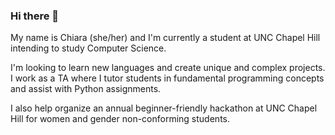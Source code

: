 ### Hi there 👋

My name is Chiara (she/her) and I'm currently a student at UNC Chapel Hill intending to study Computer Science. 

I'm looking to learn new languages and create unique and complex projects. I work as a TA where I tutor students in fundamental programming concepts and assist with Python assignments. 

I also help organize an annual beginner-friendly hackathon at UNC Chapel Hill for women and gender non-conforming students.

<!--
**csabato10/csabato10** is a ✨ _special_ ✨ repository because its `README.md` (this file) appears on your GitHub profile.

Here are some ideas to get you started:

- 🔭 I’m currently working on ...
- 🌱 I’m currently learning ...
- 👯 I’m looking to collaborate on ...
- 🤔 I’m looking for help with ...
- 💬 Ask me about ...
- 📫 How to reach me: ...
- 😄 Pronouns: ...
- ⚡ Fun fact: ...
-->
